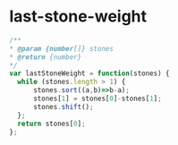 
  # last-stone-weight

  ```javascript
  /**
 * @param {number[]} stones
 * @return {number}
 */
var lastStoneWeight = function(stones) {
    while (stones.length > 1) {
        stones.sort((a,b)=>b-a);
        stones[1] = stones[0]-stones[1];
        stones.shift();
    };
    return stones[0];
};
  ```
  